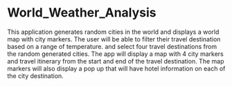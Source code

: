# World_Weather_Analysis
This application generates random cities in the world and displays a world map with city markers. The user will be able to filter their travel destination based on a range of temperature. and select  four travel destinations from the random generated cities.  The app will display a map with 4 city markers and travel itinerary from the start and end of the travel destination.  The map markers will also display a pop up that  will  have  hotel information  on each of the city destination.
